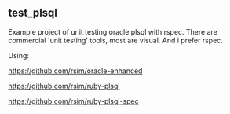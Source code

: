 test_plsql
----------

Example project of unit testing oracle plsql with rspec. There are  commercial 'unit testing' tools, most are visual. And i prefer rspec.

Using:

https://github.com/rsim/oracle-enhanced

https://github.com/rsim/ruby-plsql

https://github.com/rsim/ruby-plsql-spec

